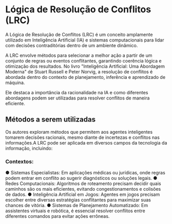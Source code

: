 # Lógica de Resolução de Conflitos (LRC)

A Lógica de Resolução de Conflitos (LRC) é um conceito amplamente utilizado
em Inteligência Artificial (IA) e sistemas computacionais para lidar com
decisões contraditórias dentro de um ambiente dinâmico. 

A LRC envolve
métodos para selecionar a melhor ação a partir de um conjunto de regras ou
eventos conflitantes, garantindo coerência lógica e otimização dos resultados.
No livro "Inteligência Artificial: Uma Abordagem Moderna" de Stuart Russell e
Peter Norvig, a resolução de conflitos é abordada dentro do contexto de
planejamento, inferência e aprendizado de máquina. 

Ele destaca a importância
da racionalidade na IA e como diferentes abordagens podem ser utilizadas
para resolver conflitos de maneira eficiente.

## Métodos a serem utilizadas

Os autores exploram métodos que permitem aos agentes inteligentes tomarem
decisões racionais, mesmo diante de incertezas e conflitos nas informações.A
LRC pode ser aplicada em diversos campos da tecnologia da informação,
incluindo:

### Contextos: 

● Sistemas Especialistas: Em aplicações médicas ou jurídicas, onde
regras podem entrar em conflito ao sugerir diagnósticos ou soluções
legais.
● Redes Computacionais: Algoritmos de roteamento precisam decidir
quais caminhos são os mais eficientes, evitando congestionamentos e
colisões de dados.
● Inteligência Artificial em Jogos: Agentes em jogos precisam escolher
entre diversas estratégias conflitantes para maximizar suas chances de
vitória.
● Sistemas de Planejamento Automatizado: Em assistentes virtuais e
robótica, é essencial resolver conflitos entre diferentes comandos para
evitar ações errôneas.
